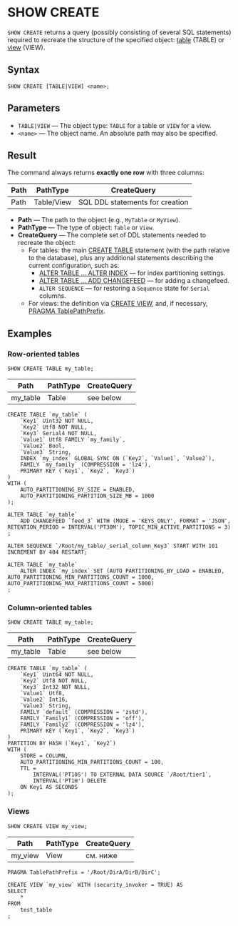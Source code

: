 # SHOW CREATE

`SHOW CREATE` returns a query (possibly consisting of several SQL statements) required to recreate the structure of the specified object: [table](../../../concepts/datamodel/table.md) (TABLE) or [view](../../../concepts/datamodel/view.md) (VIEW).

## Syntax

```yql
SHOW CREATE [TABLE|VIEW] <name>;
```

## Parameters

* `TABLE|VIEW` — The object type: `TABLE` for a table or `VIEW` for a view.
* `<name>` — The object name. An absolute path may also be specified.

## Result

The command always returns **exactly one row** with three columns:

| Path            | PathType   | CreateQuery                      |
|-----------------|------------|----------------------------------|
| Path   | Table/View | SQL DDL statements for creation  |

- **Path** — The path to the object (e.g., `MyTable` or `MyView`).
- **PathType** — The type of object: `Table` or `View`.
- **CreateQuery** — The complete set of DDL statements needed to recreate the object:
    - For tables: the main [CREATE TABLE](create_table/index.md) statement (with the path relative to the database), plus any additional statements describing the current configuration, such as:
        - [ALTER TABLE ... ALTER INDEX](alter_table/secondary_index#alter-index) — for index partitioning settings.
        - [ALTER TABLE ... ADD CHANGEFEED](alter_table/changefeed.md) — for adding a changefeed.
        - `ALTER SEQUENCE` — for restoring a `Sequence` state for `Serial` columns.
    - For views: the definition via [CREATE VIEW](create-view.md), and, if necessary, [PRAGMA TablePathPrefix](pragma#table-path-prefix).

## Examples

### Row-oriented tables

```yql
SHOW CREATE TABLE my_table;
```

| Path            | PathType  | CreateQuery                 |
|-----------------|-----------|-----------------------------|
| my_table        | Table     | see below                   |

```yql
CREATE TABLE `my_table` (
    `Key1` Uint32 NOT NULL,
    `Key2` Utf8 NOT NULL,
    `Key3` Serial4 NOT NULL,
    `Value1` Utf8 FAMILY `my_family`,
    `Value2` Bool,
    `Value3` String,
    INDEX `my_index` GLOBAL SYNC ON (`Key2`, `Value1`, `Value2`),
    FAMILY `my_family` (COMPRESSION = 'lz4'),
    PRIMARY KEY (`Key1`, `Key2`, `Key3`)
)
WITH (
    AUTO_PARTITIONING_BY_SIZE = ENABLED,
    AUTO_PARTITIONING_PARTITION_SIZE_MB = 1000
);

ALTER TABLE `my_table`
    ADD CHANGEFEED `feed_3` WITH (MODE = 'KEYS_ONLY', FORMAT = 'JSON', RETENTION_PERIOD = INTERVAL('PT30M'), TOPIC_MIN_ACTIVE_PARTITIONS = 3)
;

ALTER SEQUENCE `/Root/my_table/_serial_column_Key3` START WITH 101 INCREMENT BY 404 RESTART;

ALTER TABLE `my_table`
    ALTER INDEX `my_index` SET (AUTO_PARTITIONING_BY_LOAD = ENABLED, AUTO_PARTITIONING_MIN_PARTITIONS_COUNT = 1000, AUTO_PARTITIONING_MAX_PARTITIONS_COUNT = 5000)
;
```

### Column-oriented tables

```yql
SHOW CREATE TABLE my_table;
```

| Path            | PathType  | CreateQuery                 |
|-----------------|-----------|-----------------------------|
| my_table        | Table     | see below                   |

```yql
CREATE TABLE `my_table` (
    `Key1` Uint64 NOT NULL,
    `Key2` Utf8 NOT NULL,
    `Key3` Int32 NOT NULL,
    `Value1` Utf8,
    `Value2` Int16,
    `Value3` String,
    FAMILY `default` (COMPRESSION = 'zstd'),
    FAMILY `Family1` (COMPRESSION = 'off'),
    FAMILY `Family2` (COMPRESSION = 'lz4'),
    PRIMARY KEY (`Key1`, `Key2`, `Key3`)
)
PARTITION BY HASH (`Key1`, `Key2`)
WITH (
    STORE = COLUMN,
    AUTO_PARTITIONING_MIN_PARTITIONS_COUNT = 100,
    TTL =
        INTERVAL('PT10S') TO EXTERNAL DATA SOURCE `/Root/tier1`,
        INTERVAL('PT1H') DELETE
    ON Key1 AS SECONDS
);
```

### Views

```yql
SHOW CREATE VIEW my_view;
```

| Path            | PathType  | CreateQuery                 |
|-----------------|-----------|-----------------------------|
| my_view         | View      | см. ниже                    |

```yql
PRAGMA TablePathPrefix = '/Root/DirA/DirB/DirC';

CREATE VIEW `my_view` WITH (security_invoker = TRUE) AS
SELECT
    *
FROM
    test_table
;
```